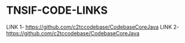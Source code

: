 # TNSIF-CODE-LINKS
LINK 1- https://github.com/c2tccodebase/CodebaseCoreJava
LINK 2- https://github.com/c2tccodebase/CodebaseCoreJava
